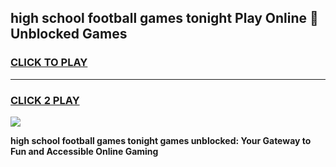 
## high school football games tonight Play Online 👋 Unblocked Games
<h3>
<a href="https://news.freeplayer.one?title=high_school_football_games_tonight&ref=17GH">CLICK TO PLAY</a></h3>
<hr>

<h3>
<a href="https://news.freeplayer.one?title=high_school_football_games_tonight&ref=17GH">CLICK 2 PLAY</a>
  
</h3>

<a href="https://news.freeplayer.one?title=high_school_football_games_tonight&ref=17GH/"><img src="https://clearcache.store/games.png"></a>


**high school football games tonight games unblocked: Your Gateway to Fun and Accessible Online Gaming**
